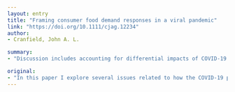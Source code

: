 ```yaml
---
layout: entry
title: "Framing consumer food demand responses in a viral pandemic"
link: "https://doi.org/10.1111/cjag.12234"
author:
- Cranfield, John A. L.

summary:
- "Discussion includes accounting for differential impacts of COVID-19 on demand for food. Discussion includes income, time constraints, and price effects. This article is protected by copyright. All rights reserved. The article is a copyright-righted copyright article. It is based on how consumers shop and what they buy. In this paper I explore several issues relating to how the pandemic might impact consumer demand. These impacts relate to the structure of preferences in the context of a Pandemic. Paper explores the impact of the impact on consumer demand across socio-demographic characteristics, income and time constraints and price and income."

original:
- "In this paper I explore several issues related to how the COVID-19 pandemic might impact consumer demand for food. These impacts relate to the structure of preferences in the context of a pandemic, income and time constraints, and price effects. Discussion includes accounting for differential impacts of COVID-19 on demand for food across socio-demographic characteristics, and several high-level issues and observations related to where and how consumers shop and what they buy. This article is protected by copyright. All rights reserved"
---
```


